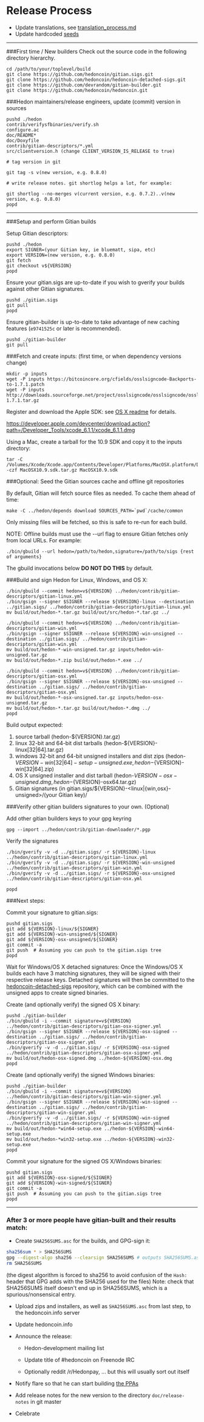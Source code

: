 Release Process
====================

* Update translations, see [translation_process.md](https://github.com/hedoncoin/hedon/blob/master/doc/translation_process.md#syncing-with-transifex)
* Update hardcoded [seeds](/contrib/seeds)

* * *

###First time / New builders
Check out the source code in the following directory hierarchy.

	cd /path/to/your/toplevel/build
	git clone https://github.com/hedoncoin/gitian.sigs.git
	git clone https://github.com/hedoncoin/hedoncoin-detached-sigs.git
	git clone https://github.com/devrandom/gitian-builder.git
	git clone https://github.com/hedoncoin/hedoncoin.git

###Hedon maintainers/release engineers, update (commit) version in sources

	pushd ./hedon
	contrib/verifysfbinaries/verify.sh
	configure.ac
	doc/README*
	doc/Doxyfile
	contrib/gitian-descriptors/*.yml
	src/clientversion.h (change CLIENT_VERSION_IS_RELEASE to true)

	# tag version in git

	git tag -s v(new version, e.g. 0.8.0)

	# write release notes. git shortlog helps a lot, for example:

	git shortlog --no-merges v(current version, e.g. 0.7.2)..v(new version, e.g. 0.8.0)
	popd

* * *

###Setup and perform Gitian builds

 Setup Gitian descriptors:

	pushd ./hedon
	export SIGNER=(your Gitian key, ie bluematt, sipa, etc)
	export VERSION=(new version, e.g. 0.8.0)
	git fetch
	git checkout v${VERSION}
	popd

  Ensure your gitian.sigs are up-to-date if you wish to gverify your builds against other Gitian signatures.

	pushd ./gitian.sigs
	git pull
	popd

  Ensure gitian-builder is up-to-date to take advantage of new caching features (`e9741525c` or later is recommended).

	pushd ./gitian-builder
	git pull

###Fetch and create inputs: (first time, or when dependency versions change)

	mkdir -p inputs
	wget -P inputs https://bitcoincore.org/cfields/osslsigncode-Backports-to-1.7.1.patch
	wget -P inputs http://downloads.sourceforge.net/project/osslsigncode/osslsigncode/osslsigncode-1.7.1.tar.gz

 Register and download the Apple SDK: see [OS X readme](README_osx.txt) for details.

 https://developer.apple.com/devcenter/download.action?path=/Developer_Tools/xcode_6.1.1/xcode_6.1.1.dmg

 Using a Mac, create a tarball for the 10.9 SDK and copy it to the inputs directory:

	tar -C /Volumes/Xcode/Xcode.app/Contents/Developer/Platforms/MacOSX.platform/Developer/SDKs/ -czf MacOSX10.9.sdk.tar.gz MacOSX10.9.sdk

###Optional: Seed the Gitian sources cache and offline git repositories

By default, Gitian will fetch source files as needed. To cache them ahead of time:

	make -C ../hedon/depends download SOURCES_PATH=`pwd`/cache/common

Only missing files will be fetched, so this is safe to re-run for each build.

NOTE: Offline builds must use the --url flag to ensure Gitian fetches only from local URLs. For example:
```
./bin/gbuild --url hedon=/path/to/hedon,signature=/path/to/sigs {rest of arguments}
```
The gbuild invocations below <b>DO NOT DO THIS</b> by default.

###Build and sign Hedon for Linux, Windows, and OS X:

	./bin/gbuild --commit hedon=v${VERSION} ../hedon/contrib/gitian-descriptors/gitian-linux.yml
	./bin/gsign --signer $SIGNER --release ${VERSION}-linux --destination ../gitian.sigs/ ../hedon/contrib/gitian-descriptors/gitian-linux.yml
	mv build/out/hedon-*.tar.gz build/out/src/hedon-*.tar.gz ../

	./bin/gbuild --commit hedon=v${VERSION} ../hedon/contrib/gitian-descriptors/gitian-win.yml
	./bin/gsign --signer $SIGNER --release ${VERSION}-win-unsigned --destination ../gitian.sigs/ ../hedon/contrib/gitian-descriptors/gitian-win.yml
	mv build/out/hedon-*-win-unsigned.tar.gz inputs/hedon-win-unsigned.tar.gz
	mv build/out/hedon-*.zip build/out/hedon-*.exe ../

	./bin/gbuild --commit hedon=v${VERSION} ../hedon/contrib/gitian-descriptors/gitian-osx.yml
	./bin/gsign --signer $SIGNER --release ${VERSION}-osx-unsigned --destination ../gitian.sigs/ ../hedon/contrib/gitian-descriptors/gitian-osx.yml
	mv build/out/hedon-*-osx-unsigned.tar.gz inputs/hedon-osx-unsigned.tar.gz
	mv build/out/hedon-*.tar.gz build/out/hedon-*.dmg ../
	popd

  Build output expected:

  1. source tarball (hedon-${VERSION}.tar.gz)
  2. linux 32-bit and 64-bit dist tarballs (hedon-${VERSION}-linux[32|64].tar.gz)
  3. windows 32-bit and 64-bit unsigned installers and dist zips (hedon-${VERSION}-win[32|64]-setup-unsigned.exe, hedon-${VERSION}-win[32|64].zip)
  4. OS X unsigned installer and dist tarball (hedon-${VERSION}-osx-unsigned.dmg, hedon-${VERSION}-osx64.tar.gz)
  5. Gitian signatures (in gitian.sigs/${VERSION}-<linux|{win,osx}-unsigned>/(your Gitian key)/

###Verify other gitian builders signatures to your own. (Optional)

  Add other gitian builders keys to your gpg keyring

	gpg --import ../hedon/contrib/gitian-downloader/*.pgp

  Verify the signatures

	./bin/gverify -v -d ../gitian.sigs/ -r ${VERSION}-linux ../hedon/contrib/gitian-descriptors/gitian-linux.yml
	./bin/gverify -v -d ../gitian.sigs/ -r ${VERSION}-win-unsigned ../hedon/contrib/gitian-descriptors/gitian-win.yml
	./bin/gverify -v -d ../gitian.sigs/ -r ${VERSION}-osx-unsigned ../hedon/contrib/gitian-descriptors/gitian-osx.yml

	popd

###Next steps:

Commit your signature to gitian.sigs:

	pushd gitian.sigs
	git add ${VERSION}-linux/${SIGNER}
	git add ${VERSION}-win-unsigned/${SIGNER}
	git add ${VERSION}-osx-unsigned/${SIGNER}
	git commit -a
	git push  # Assuming you can push to the gitian.sigs tree
	popd

  Wait for Windows/OS X detached signatures:
	Once the Windows/OS X builds each have 3 matching signatures, they will be signed with their respective release keys.
	Detached signatures will then be committed to the [hedoncoin-detached-sigs](https://github.com/hedoncoin/hedoncoin-detached-sigs) repository, which can be combined with the unsigned apps to create signed binaries.

  Create (and optionally verify) the signed OS X binary:

	pushd ./gitian-builder
	./bin/gbuild -i --commit signature=v${VERSION} ../hedon/contrib/gitian-descriptors/gitian-osx-signer.yml
	./bin/gsign --signer $SIGNER --release ${VERSION}-osx-signed --destination ../gitian.sigs/ ../hedon/contrib/gitian-descriptors/gitian-osx-signer.yml
	./bin/gverify -v -d ../gitian.sigs/ -r ${VERSION}-osx-signed ../hedon/contrib/gitian-descriptors/gitian-osx-signer.yml
	mv build/out/hedon-osx-signed.dmg ../hedon-${VERSION}-osx.dmg
	popd

  Create (and optionally verify) the signed Windows binaries:

	pushd ./gitian-builder
	./bin/gbuild -i --commit signature=v${VERSION} ../hedon/contrib/gitian-descriptors/gitian-win-signer.yml
	./bin/gsign --signer $SIGNER --release ${VERSION}-win-signed --destination ../gitian.sigs/ ../hedon/contrib/gitian-descriptors/gitian-win-signer.yml
	./bin/gverify -v -d ../gitian.sigs/ -r ${VERSION}-win-signed ../hedon/contrib/gitian-descriptors/gitian-win-signer.yml
	mv build/out/hedon-*win64-setup.exe ../hedon-${VERSION}-win64-setup.exe
	mv build/out/hedon-*win32-setup.exe ../hedon-${VERSION}-win32-setup.exe
	popd

Commit your signature for the signed OS X/Windows binaries:

	pushd gitian.sigs
	git add ${VERSION}-osx-signed/${SIGNER}
	git add ${VERSION}-win-signed/${SIGNER}
	git commit -a
	git push  # Assuming you can push to the gitian.sigs tree
	popd

-------------------------------------------------------------------------

### After 3 or more people have gitian-built and their results match:

- Create `SHA256SUMS.asc` for the builds, and GPG-sign it:
```bash
sha256sum * > SHA256SUMS
gpg --digest-algo sha256 --clearsign SHA256SUMS # outputs SHA256SUMS.asc
rm SHA256SUMS
```
(the digest algorithm is forced to sha256 to avoid confusion of the `Hash:` header that GPG adds with the SHA256 used for the files)
Note: check that SHA256SUMS itself doesn't end up in SHA256SUMS, which is a spurious/nonsensical entry.

- Upload zips and installers, as well as `SHA256SUMS.asc` from last step, to the hedoncoin.info server

- Update hedoncoin.info

- Announce the release:
  - Hedon-development mailing list

  - Update title of #hedoncoin on Freenode IRC

  - Optionally reddit /r/Hedonpay, ... but this will usually sort out itself

- Notify flare so that he can start building [the PPAs](https://launchpad.net/~hedoncoin.info/+archive/ubuntu/hedon)

- Add release notes for the new version to the directory `doc/release-notes` in git master

- Celebrate
